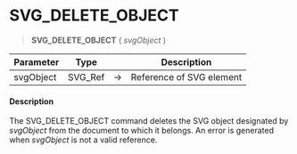# SVG_DELETE_OBJECT

>**SVG_DELETE_OBJECT** ( *svgObject* )

| Parameter | Type |  | Description |
| --- | --- | --- | --- |
| svgObject | SVG_Ref | &#8594; | Reference of SVG element |



#### Description 

The SVG\_DELETE\_OBJECT command deletes the SVG object designated by *svgObject* from the document to which it belongs. An error is generated when *svgObject* is not a valid reference. 
